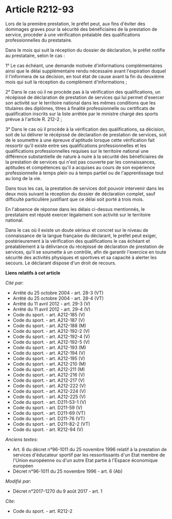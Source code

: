 # Article R212-93

Lors de la première prestation, le préfet peut, aux fins d'éviter des dommages graves pour la sécurité des bénéficiaires de
la prestation de service, procéder à une vérification préalable des qualifications professionnelles du prestataire.

Dans le mois qui suit la réception du dossier de déclaration, le préfet notifie au prestataire, selon le cas :

1° Le cas échéant, une demande motivée d'informations complémentaires ainsi que le délai supplémentaire rendu nécessaire
avant l'expiration duquel il l'informera de sa décision, en tout état de cause avant la fin du deuxième mois qui suit la
réception du complément d'informations ;

2° Dans le cas où il ne procède pas à la vérification des qualifications, un récépissé de déclaration de prestation de
services qui lui permet d'exercer son activité sur le territoire national dans les mêmes conditions que les titulaires des
diplômes, titres à finalité professionnelle ou certificats de qualification inscrits sur la liste arrêtée par le ministre
chargé des sports prévue à l'article R. 212-2 ;

3° Dans le cas où il procède à la vérification des qualifications, sa décision, soit de lui délivrer le récépissé de
déclaration de prestation de services, soit de le soumettre à une épreuve d'aptitude lorsque cette vérification fait
ressortir qu'il existe entre ses qualifications professionnelles et les qualifications professionnelles requises sur le
territoire national une différence substantielle de nature à nuire à la sécurité des bénéficiaires de la prestation de
services qui n'est pas couverte par les connaissances, aptitudes et compétences qu'il a acquises au cours de son expérience
professionnelle à temps plein ou à temps partiel ou de l'apprentissage tout au long de la vie.

Dans tous les cas, la prestation de services doit pouvoir intervenir dans les deux mois suivant la réception du dossier de
déclaration complet, sauf difficulté particulière justifiant que ce délai soit porté à trois mois.

En l'absence de réponse dans les délais ci-dessus mentionnés, le prestataire est réputé exercer légalement son activité sur
le territoire national.

Dans le cas où il existe un doute sérieux et concret sur le niveau de connaissance de la langue française du déclarant, le
préfet peut exiger, postérieurement à la vérification des qualifications le cas échéant et préalablement à la délivrance du
récépissé de déclaration de prestation de services, qu'il se soumette à un contrôle, afin de garantir l'exercice en toute
sécurité des activités physiques et sportives et sa capacité à alerter les secours. Le déclarant dispose d'un droit de
recours.

**Liens relatifs à cet article**

_Cité par_:

  - Arrêté du 25 octobre 2004 - art. 28-3 (VT)
  - Arrêté du 25 octobre 2004 - art. 28-4 (VT)
  - Arrêté du 11 avril 2012 - art. 29-3 (V)
  - Arrêté du 11 avril 2012 - art. 29-4 (V)
  - Code du sport. - art. A212-185 (V)
  - Code du sport. - art. A212-187 (V)
  - Code du sport. - art. A212-188 (M)
  - Code du sport. - art. A212-192-2 (V)
  - Code du sport. - art. A212-192-4 (V)
  - Code du sport. - art. A212-192-5 (V)
  - Code du sport. - art. A212-193 (M)
  - Code du sport. - art. A212-194 (V)
  - Code du sport. - art. A212-195 (V)
  - Code du sport. - art. A212-210 (M)
  - Code du sport. - art. A212-211 (M)
  - Code du sport. - art. A212-216 (V)
  - Code du sport. - art. A212-217 (V)
  - Code du sport. - art. A212-222 (V)
  - Code du sport. - art. A212-224 (V)
  - Code du sport. - art. A212-225 (V)
  - Code du sport. - art. D211-53-1 (V)
  - Code du sport. - art. D211-59 (V)
  - Code du sport. - art. D211-69 (VT)
  - Code du sport. - art. D211-76 (VT)
  - Code du sport. - art. D211-82-2 (VT)
  - Code du sport. - art. R212-94 (V)

_Anciens textes_:

  - Art. 6 du décret n°96-1011 du 25 novembre 1996 relatif à la prestation de services d'éducateur sportif par les ressortissants d'un Etat membre de l'Union européenne ou d'un autre Etat partie à l'Espace économique européen
  - Décret n°96-1011 du 25 novembre 1996 - art. 6 (Ab)

_Modifié par_:

  - Décret n°2017-1270 du 9 août 2017 - art. 1

_Cite_:

  - Code du sport. - art. R212-2
